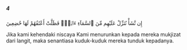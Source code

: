 ##### 4

<span class="ayah">إِن نَّشَأْ نُنَزِّلْ عَلَيْهِم مِّنَ ٱلسَّمَآءِ ءَايَةًۭ فَظَلَّتْ أَعْنَٰقُهُمْ لَهَا خَٰضِعِينَ</span>

<span class="ayah_translation">Jika kami kehendaki niscaya Kami menurunkan kepada mereka mukjizat dari langit, maka senantiasa kuduk-kuduk mereka tunduk kepadanya.</span>
